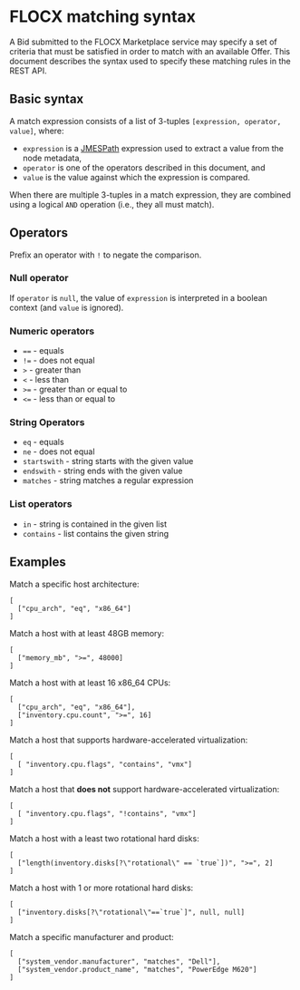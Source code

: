 # FLOCX matching syntax

A Bid submitted to the FLOCX Marketplace service may specify a set of criteria that must be satisfied in order to match with an available Offer. This document describes the syntax used to specify these matching rules in the REST API.

## Basic syntax

A match expression consists of a list of 3-tuples `[expression, operator, value]`, where:

- `expression` is a [JMESPath][] expression used to extract a value from the node metadata,
- `operator` is one of the operators described in this document, and
- `value` is the value against which the expression is compared.

When there are multiple 3-tuples in a match expression, they are combined using a logical `AND` operation (i.e., they all must match).

[jmespath]: http://jmespath.org/specification.html

## Operators

Prefix an operator with `!` to negate the comparison.

### Null operator

If `operator` is `null`, the value of `expression` is interpreted in a boolean context (and `value` is ignored).

### Numeric operators

- `==` - equals
- `!=` - does not equal
- `>` - greater than
- `<` - less than
- `>=` - greater than or equal to
- `<=` - less than or equal to

### String Operators

- `eq` - equals
- `ne` - does not equal
- `startswith` - string starts with the given value
- `endswith` - string ends with the given value
- `matches` - string matches a regular expression

### List operators

- `in` - string is contained in the given list
- `contains` - list contains the given string

## Examples

Match a specific host architecture:

```
[
  ["cpu_arch", "eq", "x86_64"]
]
```

Match a host with at least 48GB memory:

```
[
  ["memory_mb", ">=", 48000]
]
```

Match a host with at least 16 x86_64 CPUs:

```
[
  ["cpu_arch", "eq", "x86_64"],
  ["inventory.cpu.count", ">=", 16]
]
```

Match a host that supports hardware-accelerated virtualization:

```
[
  [ "inventory.cpu.flags", "contains", "vmx"]
]
```

Match a host that **does not** support hardware-accelerated virtualization:

```
[
  [ "inventory.cpu.flags", "!contains", "vmx"]
]
```

Match a host with a least two rotational hard disks:

```
[
  ["length(inventory.disks[?\"rotational\" == `true`])", ">=", 2]
]
```

Match a host with 1 or more rotational hard disks:

```
[
  ["inventory.disks[?\"rotational\"==`true`]", null, null]
]
```

Match a specific manufacturer and product:

```
[
  ["system_vendor.manufacturer", "matches", "Dell"],
  ["system_vendor.product_name", "matches", "PowerEdge M620"]
]
```
